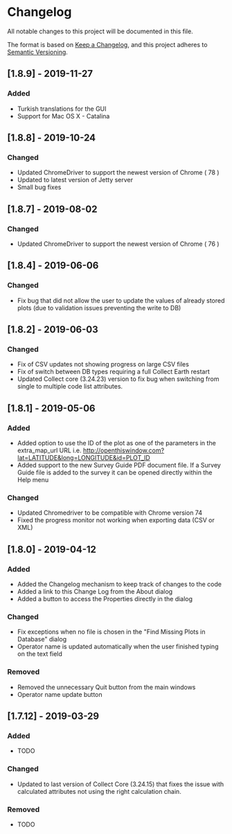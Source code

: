 # Changelog
All notable changes to this project will be documented in this file.

The format is based on [Keep a Changelog](https://keepachangelog.com/en/1.0.0/),
and this project adheres to [Semantic Versioning](https://semver.org/spec/v2.0.0.html).


## [1.8.9] - 2019-11-27

### Added
- Turkish translations for the GUI
- Support for Mac OS X - Catalina

## [1.8.8] - 2019-10-24

### Changed
- Updated ChromeDriver to support the newest version of Chrome ( 78 )
- Updated to latest version of Jetty server
- Small bug fixes

## [1.8.7] - 2019-08-02

### Changed
- Updated ChromeDriver to support the newest version of Chrome ( 76 )

## [1.8.4] - 2019-06-06

### Changed
- Fix bug that did not allow the user to update the values of already stored plots (due to validation issues preventing the write to DB)

## [1.8.2] - 2019-06-03

### Changed
- Fix of CSV updates not showing progress on large CSV files
- Fix of switch between DB types requiring a full Collect Earth restart
- Updated Collect core (3.24.23) version to fix bug when switching from single to multiple code list attributes.

## [1.8.1] - 2019-05-06

### Added
- Added option to use the ID of the plot as one of the parameters in the extra_map_url URL i.e. http://openthiswindow.com?lat=LATITUDE&long=LONGITUDE&id=PLOT_ID
- Added support to the new Survey Guide PDF document file. If a Survey Guide file is added to the survey it can be opened directly within the Help menu

### Changed
- Updated Chromedriver to be compatible with Chrome version 74
- Fixed the progress monitor not working when exporting data (CSV or XML)


## [1.8.0] - 2019-04-12

### Added
- Added the Changelog mechanism to keep track of changes to the code 
- Added a link to this Change Log from the About dialog
- Added a button to access the Properties directly in the dialog

### Changed
- Fix exceptions when no file is chosen in the "Find Missing Plots in Database" dialog
- Operator name is updated automatically when the user finished typing on the text field 

### Removed
- Removed the unnecessary Quit button from the main windows
- Operator name update button


## [1.7.12] - 2019-03-29
### Added
- TODO

### Changed
- Updated to last version of Collect Core (3.24.15) that fixes the issue with calculated attributes not using the right calculation chain.

### Removed
- TODO

